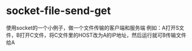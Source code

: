 # socket-file-send-get
使用socket的一个小例子，做一个文件传输的客户端和服务端
例如：A打开S文件，B打开C文件，将C文件里的HOST改为A的IP地址，然后运行就可B传输文件给A
